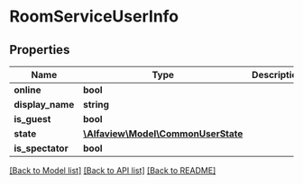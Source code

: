 # RoomServiceUserInfo

## Properties
Name | Type | Description | Notes
------------ | ------------- | ------------- | -------------
**online** | **bool** |  | [optional] 
**display_name** | **string** |  | [optional] 
**is_guest** | **bool** |  | [optional] 
**state** | [**\Alfaview\Model\CommonUserState**](CommonUserState.md) |  | [optional] 
**is_spectator** | **bool** |  | [optional] 

[[Back to Model list]](../README.md#documentation-for-models) [[Back to API list]](../README.md#documentation-for-api-endpoints) [[Back to README]](../README.md)


